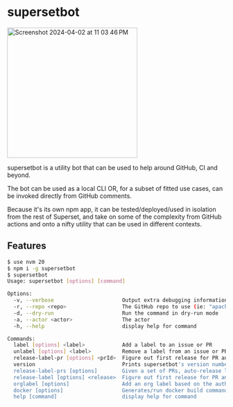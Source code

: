 # supersetbot

<img width="300" alt="Screenshot 2024-04-02 at 11 03 46 PM" src="https://github.com/apache-superset/supersetbot/assets/487433/c3eb1414-f760-48d3-8a69-c99788247966">


supersetbot is a utility bot that can be used to help around GitHub, CI and beyond.

The bot can be used as a local CLI OR, for a subset of fitted use cases, can be invoked directly
from GitHub comments.

Because it's its own npm app, it can be tested/deployed/used in isolation from the rest of
Superset, and take on some of the complexity from GitHub actions and onto a nifty
utility that can be used in different contexts.

## Features

```bash
$ use nvm 20
$ npm i -g supersetbot
$ supersetbot
Usage: supersetbot [options] [command]

Options:
  -v, --verbose                      Output extra debugging information
  -r, --repo <repo>                  The GitHub repo to use (ie: "apache/superset")
  -d, --dry-run                      Run the command in dry-run mode
  -a, --actor <actor>                The actor
  -h, --help                         display help for command

Commands:
  label [options] <label>            Add a label to an issue or PR
  unlabel [options] <label>          Remove a label from an issue or PR
  release-label-pr [options] <prId>  Figure out first release for PR and label it
  version                            Prints supersetbot's version number
  release-label-prs [options]        Given a set of PRs, auto-release label them
  release-label [options] <release>  Figure out first release for PR and label it
  orglabel [options]                 Add an org label based on the author
  docker [options]                   Generates/run docker build commands use in CI
  help [command]                     display help for command
```
